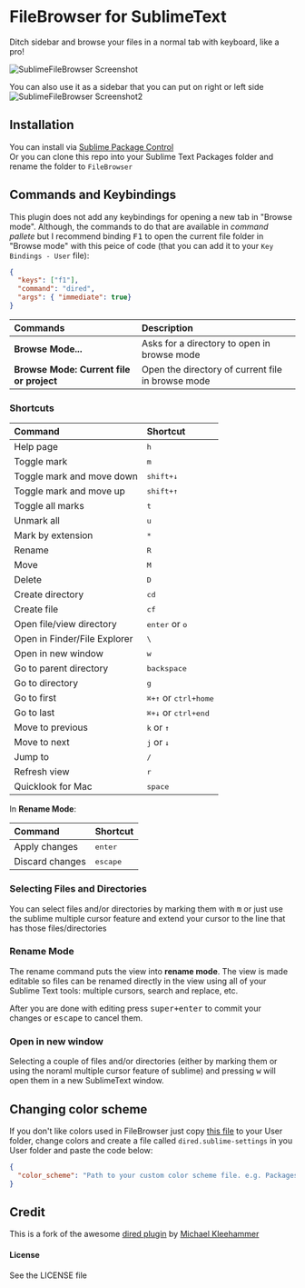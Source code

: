 # FileBrowser for SublimeText
Ditch sidebar and browse your files in a normal tab with keyboard, like a pro!

![SublimeFileBrowser Screenshot](http://cl.ly/image/152u1c3J3U45/Screen%20Shot%202014-01-24%20at%2011.30.34.png)

You can also use it as a sidebar that you can put on right or left side
![SublimeFileBrowser Screenshot2](http://cl.ly/image/0Z2U062k3l3p/Screen%20Shot%202014-01-24%20at%2011.26.53.png)

## Installation
You can install via [Sublime Package Control](http://wbond.net/sublime_packages/package_control)  
Or you can clone this repo into your Sublime Text Packages folder and rename the folder to `FileBrowser`

## Commands and Keybindings
This plugin does not add any keybindings for opening a new tab in "Browse mode". Although, the commands to do that are available in *command pallete* but I recommend binding <kbd>F1</kbd> to open the current file folder in "Browse mode" with this peice of code (that you can add it to your `Key Bindings - User` file):

``` json
{ 
  "keys": ["f1"], 
  "command": "dired", 
  "args": { "immediate": true} 
}
```


| Commands                                 | Description                                       |
| :--------------------------------------- | :------------------------------------------------ |
| **Browse Mode...**                       | Asks for a directory to open in browse mode       |
| **Browse Mode: Current file or project** | Open the directory of current file in browse mode |

### Shortcuts

| Command                      | Shortcut                               |
| :--------------------------- | :--------------------------------------|
| Help page                    | <kbd>h</kbd>                           |
| Toggle mark                  | <kbd>m</kbd>                           |
| Toggle mark and move down    | <kbd>shift+↓</kbd>                     |
| Toggle mark and move up      | <kbd>shift+↑</kbd>                     |
| Toggle all marks             | <kbd>t</kbd>                           |
| Unmark all                   | <kbd>u</kbd>                           |
| Mark by extension            | <kbd>\*</kbd>                          |
| Rename                       | <kbd>R</kbd>                           |
| Move                         | <kbd>M</kbd>                           |
| Delete                       | <kbd>D</kbd>                           |
| Create directory             | <kbd>cd</kbd>                          |
| Create file                  | <kbd>cf</kbd>                          |
| Open file/view directory     | <kbd>enter</kbd> or <kbd>o</kbd>       |
| Open in Finder/File Explorer | <kbd>\\</kbd>                          |
| Open in new window           | <kbd>w</kbd>                           |
| Go to parent directory       | <kbd>backspace</kbd>                   |
| Go to directory              | <kbd>g</kbd>                           |
| Go to first                  | <kbd>⌘+↑</kbd> or <kbd>ctrl+home</kbd> |
| Go to last                   | <kbd>⌘+↓</kbd> or <kbd>ctrl+end</kbd>  |
| Move to previous             | <kbd>k</kbd> or <kbd>↑</kbd>           |
| Move to next                 | <kbd>j</kbd> or <kbd>↓</kbd>           |
| Jump to                      | <kbd>/</kbd>                           |
| Refresh view                 | <kbd>r</kbd>                           |
| Quicklook for Mac            | <kbd>space</kbd>                       |

In **Rename Mode**:

| Command          | Shortcut               |
| :--------------- | :--------------------- |
| Apply changes    | <kbd>enter</kbd>       |
| Discard changes  | <kbd>escape</kbd>      |

### Selecting Files and Directories
You can select files and/or directories by marking them with <kbd>m</kbd> or just use the sublime multiple cursor feature and extend your cursor to the line that has those files/directories

### Rename Mode
The rename command puts the view into **rename mode**. The view is made editable so files can be renamed directly in the view using all of your Sublime Text tools: multiple cursors, search and replace, etc.

After you are done with editing press <kbd>super+enter</kbd> to commit your changes or <kbd>escape</kbd> to cancel them.

### Open in new window
Selecting a couple of files and/or directories (either by marking them or using the noraml multiple cursor feature of sublime) and pressing <kbd>w</kbd> will open them in a new SublimeText window. 

## Changing color scheme
If you don't like colors used in FileBrowser just copy [this file](https://github.com/aziz/SublimeFileBrowser/blob/master/dired.hidden-tmTheme) to your User folder, change colors and create a file called `dired.sublime-settings` in you User folder and paste the code below:

``` json
{
  "color_scheme": "Path to your custom color scheme file. e.g. Packages/User/custom_dired.hidden-tmTheme",
}
```

## Credit
This is a fork of the awesome [dired plugin](https://github.com/mkleehammer/dired) by [Michael Kleehammer](https://github.com/mkleehammer)

#### License
See the LICENSE file
